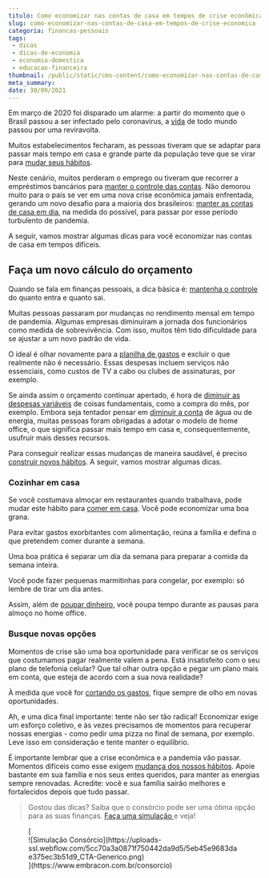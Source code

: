 ```yaml
---
titulo: Como economizar nas contas de casa em tempos de crise econômica?
slug: como-economizar-nas-contas-de-casa-em-tempos-de-crise-economica
categoria: financas-pessoais
tags:
 - dicas
 - dicas-de-economia
 - economia-domestica
 - educacao-financeira
thumbnail: /public/static/cms-content/como-economizar-nas-contas-de-casa-em-tempos-de-crise-economica.jpg
meta_summary: 
date: 30/09/2021
---
```

Em março de 2020 foi disparado um alarme: a partir do momento que o Brasil passou a ser infectado pelo coronavírus, a [vida](https://www.embracon.com.br/blog/planeje-sua-vida-financeira-e-fique-sempre-no-azul) de todo mundo passou por uma reviravolta.

Muitos estabelecimentos fecharam, as pessoas tiveram que se adaptar para passar mais tempo em casa e grande parte da população teve que se virar para [mudar seus hábitos](https://www.embracon.com.br/blog/habitos-de-consumo-antes-durante-e-pos-pandemia).

Neste cenário, muitos perderam o emprego ou tiveram que recorrer a empréstimos bancários para [manter o controle das contas](https://www.embracon.com.br/blog/como-identificar-e-eliminar-gastos-desnecessarios). Não demorou muito para o país se ver em uma nova crise econômica jamais enfrentada, gerando um novo desafio para a maioria dos brasileiros: [manter as contas de casa em dia](https://www.embracon.com.br/blog/7-dicas-para-comecar-a-sua-organizacao-financeira), na medida do possível, para passar por esse período turbulento de pandemia.

A seguir, vamos mostrar algumas dicas para você economizar nas contas de casa em tempos difíceis.

Faça um novo cálculo do orçamento
---------------------------------

Quando se fala em finanças pessoais, a dica básica é: [mantenha o controle](https://www.embracon.com.br/blog/aprenda-como-montar-um-orcamento-familiar-em-5-passos) do quanto entra e quanto sai.

Muitas pessoas passaram por mudanças no rendimento mensal em tempo de pandemia. Algumas empresas diminuíram a jornada dos funcionários como medida de sobrevivência. Com isso, muitos têm tido dificuldade para se ajustar a um novo padrão de vida.

O ideal é olhar novamente para a [planilha de gastos](https://www.embracon.com.br/blog/4-aplicativos-de-financas-para-te-ajudar-a-economizar-mais-dinheiro) e excluir o que realmente não é necessário. Essas despesas incluem serviços não essenciais, como custos de TV a cabo ou clubes de assinaturas, por exemplo.

Se ainda assim o orçamento continuar apertado, é hora de [diminuir as despesas variáveis](https://www.embracon.com.br/blog/quais-sao-as-despesas-superfluas-que-podem-ser-cortadas-do-dia-a-dia) de coisas fundamentais, como a compra do mês, por exemplo. Embora seja tentador pensar em [diminuir a conta](https://www.embracon.com.br/blog/5-dicas-indispensaveis-para-voce-economizar-energia-eletrica) de água ou de energia, muitas pessoas foram obrigadas a adotar o modelo de home office, o que significa passar mais tempo em casa e, consequentemente, usufruir mais desses recursos.

Para conseguir realizar essas mudanças de maneira saudável, é preciso [construir novos hábitos](https://www.embracon.com.br/blog/5-erros-que-voce-deve-evitar-para-conseguir-economizar-dinheiro). A seguir, vamos mostrar algumas dicas.

### Cozinhar em casa

Se você costumava almoçar em restaurantes quando trabalhava, pode mudar este hábito para [comer em casa](https://www.embracon.com.br/blog/como-ter-uma-cozinha-funcional-em-casa). Você pode economizar uma boa grana.

Para evitar gastos exorbitantes com alimentação, reúna a família e defina o que pretendem comer durante a semana.

Uma boa prática é separar um dia da semana para preparar a comida da semana inteira.

Você pode fazer pequenas marmitinhas para congelar, por exemplo: só lembre de tirar um dia antes.

Assim, além de [poupar dinheiro](https://www.embracon.com.br/blog/guardar-poupar-ou-investir-qual-a-diferenca-entre-os-termos), você poupa tempo durante as pausas para almoço no home office.

### Busque novas opções

Momentos de crise são uma boa oportunidade para verificar se os serviços que costumamos pagar realmente valem a pena. Está insatisfeito com o seu plano de telefonia celular? Que tal olhar outra opção e pegar um plano mais em conta, que esteja de acordo com a sua nova realidade?

À medida que você for [cortando os gastos](https://www.embracon.com.br/blog/como-identificar-e-eliminar-gastos-desnecessarios), fique sempre de olho em novas oportunidades.

Ah, e uma dica final importante: tente não ser tão radical! Economizar exige um esforço coletivo, e às vezes precisamos de momentos para recuperar nossas energias - como pedir uma pizza no final de semana, por exemplo. Leve isso em consideração e tente manter o equilíbrio.

É importante lembrar que a crise econômica e a pandemia vão passar. Momentos difíceis como esse exigem [mudança dos nossos hábitos](https://www.embracon.com.br/blog/como-organizar-as-financas-do-casal). Apoie bastante em sua família e nos seus entes queridos, para manter as energias sempre renovadas. Acredite: você e sua família sairão melhores e fortalecidos depois que tudo passar.

> Gostou das dicas? Saiba que o consórcio pode ser uma ótima opção para as suas finanças. [Faça uma simulação ](https://www.embracon.com.br/consorcio)e veja!

<figure class="w-richtext-figure-type-image w-richtext-align-center">[<div>![Simulação Consórcio](https://uploads-ssl.webflow.com/5cc70a3a0871f750442da9d5/5eb45e9683dae375ec3b51d9_CTA-Generico.png)</div>](https://www.embracon.com.br/consorcio)</figure>
